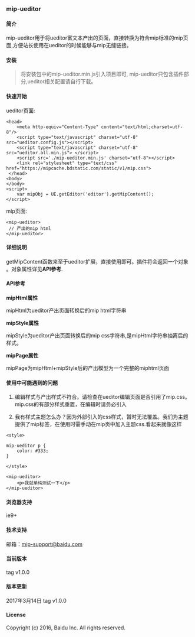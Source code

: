 ###  mip-ueditor

#### 简介

 mip-ueditor用于将ueditor富文本产出的页面，直接转换为符合mip标准的mip页面,方便站长使用在ueditor的时候能够与mip无缝链接。
 

#### 安装

> 将安装包中的mip-ueditor.min.js引入项目即可, mip-ueditor只包含插件部分,ueditor相关配置请自行下载。



#### 快速开始

ueditor页面: 

```
<head>
    <meta http-equiv="Content-Type" content="text/html;charset=utf-8"/>
    <script type="text/javascript" charset="utf-8" src="ueditor.config.js"></script>
    <script type="text/javascript" charset="utf-8" src="ueditor.all.min.js"> </script>
    <script src='./mip-ueditor.min.js' charset="utf-8"></script>
    <link rel="stylesheet" type="text/css" href="https://mipcache.bdstatic.com/static/v1/mip.css">
 </head>
<body>
</body>
<script>
	var mipObj = UE.getEditor('editor').getMipContent();
</script>

```

mip页面: 

```
<mip-ueditor>
 // 产出的mip html
</mip-ueditor>
```




#### 详细说明

getMipContent函数来至于ueditor扩展，直接使用即可。插件将会返回一个对象
。对象属性详见**API参考**.



#### API参考

**mipHtml属性**

mipHtml为ueditor产出页面转换后的mip html字符串

**mipStyle属性**

mipStyle为ueditor产出页面转换后的mip css字符串,是mipHtml字符串抽离后的样式。


**mipPage属性**

mipPage为mipHtml+mipStyle后的产出模型为一个完整的miphtml页面




#### 使用中可能遇到的问题

1. 编辑样式与产出样式不符合。请检查在ueditor编辑页面是否引用了mip.css。mip.css的有部分样式重置，在编辑时请务必引入

2. 我有样式主题怎么办？因为外部引入的css样式，暂时无法覆盖。我们为主题提供了mip标签，在使用时需手动在mip页中加入主题css.看起来就像这样

```
<style>

mip-ueditor p {
	color: #333;
}
 
</style>

<mip-ueditor>
	<p>我就单纯测试一下</p>
</mip-ueditor>

```



#### 浏览器支持

ie9+



#### 技术支持

邮箱：mip-support@baidu.com

#### 当前版本

tag v1.0.0

#### 版本更新

2017年3月14日 tag v1.0.0


#### License

Copyright (c) 2016, Baidu Inc. All rights reserved.

